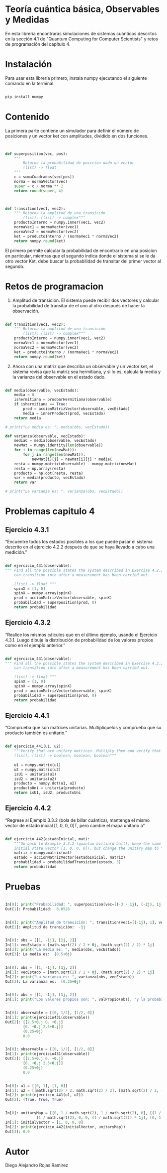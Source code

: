 # Teoría cuántica básica, Observables y Medidas

En esta librería encontrarás simulaciones de sistemas cuánticos descritos en la sección 4.1 de "Quantum Computing for Computer Scientists" y retos de programación del capítulo 4.

# Instalación

Para usar esta librería primero, instala numpy ejecutando el siguiente comando en la terminal.

```python

pip install numpy

```

# Contenido 

La primera parte contiene un simulador para definir el número de posiciones y un vector ket con amplitudes, dividido en dos funciones.

```python


def superposition(vec, pos):
    """
        Retorna la probabilidad de posicion dado un vector
        (list) -> float
    """
    c = sumaCuadrados(vec[pos])
    norma = normaVector(vec)
    super = c / norma ** 2
    return round(super, 4)

```

```python


def transition(vec1, vec2):
    """ Retorna la amplitud de una transición
        (list), (list) -> complex"""
    productoInterno = numpy.inner(vec1, vec2)
    normaVec1 = normaVector(vec1)
    normaVec2 = normaVector(vec2)
    ket = productoInterno / (normaVec1 * normaVec2)
    return numpy.round(ket)


```

El primero  permite calcular la probabilidad de encontrarlo en una posicion en particular, mientras que el segundo indica donde el sistema si se le da otro vector Ket, debe buscar la probabilidad de transitar del primer vector al segundo.

# Retos de programacion

1. Amplitud de transición. El sistema puede recibir dos vectores y calcular la probabilidad de transitar de el uno al otro después de hacer la observación.

```python

def transition(vec1, vec2):
    """ Retorna la amplitud de una transición
        (list), (list) -> complex"""
    productoInterno = numpy.inner(vec1, vec2)
    normaVec1 = normaVector(vec1)
    normaVec2 = normaVector(vec2)
    ket = productoInterno / (normaVec1 * normaVec2)
    return numpy.round(ket)

```

2. Ahora con una matriz que describa un observable y un vector ket, el sistema revisa que la matriz sea hermitiana, y si lo es, calcula la media y la varianza del observable en el estado dado.

```python

def media(observable, vecEstado):
    media = 0
    ishermitiana = proobarHermitiana(observable)
    if ishermitiana == True:
        prod = accionMatrizVector(observable, vecEstado)
        media = innerProduct(prod, vecEstado)
    return media

# print("La media es: ", media(obs, vecEstado))

def varianza(observable, vecEstado):
    mediaC = media(observable, vecEstado)
    newMat = numpy.identity(len(observable))
    for i in range(len(newMat)):
        for j in range(len(newMat)):
            newMat[i][j] = newMat[i][j] * mediaC
    resta = numpy.matrix(observable) - numpy.matrix(newMat)
    resta = np.array(resta)
    producto = np.dot(resta, resta)
    var = media(producto, vecEstado)
    return var

# print("La varianza es: ", varianza(obs, vecEstado))


```

# Problemas capitulo 4

## Ejercicio 4.3.1

“Encuentre todos los estados posibles a los que puede pasar el sistema descrito en el ejercicio 4.2.2 después de que se haya llevado a cabo una medición.”

```python

def ejercicio_431(observable):
""" Find all the possible states the system described in Exercise 4.2.2
    can transition into after a measurement has been carried out.

    (list) -> float """
    spinX = [1, 0]
    spinX = numpy.array(spinX)
    prod = accionMatrizVector(observable, spinX)
    probabilidad = superposition(prod, 0)
    return probabilidad

```

## Ejercicio 4.3.2

“Realice los mismos cálculos que en el último ejemplo, usando el Ejercicio 4.3.1. Luego dibuje la distribución de probabilidad de los valores propios como en el ejemplo anterior.”

```python

def ejercicio_431(observable):
""" Find all the possible states the system described in Exercise 4.2.2
    can transition into after a measurement has been carried out.

    (list) -> float """
    spinX = [1, 0]
    spinX = numpy.array(spinX)
    prod = accionMatrizVector(observable, spinX)
    probabilidad = superposition(prod, 0)
    return probabilidad

```

## Ejercicio 4.4.1

“Comprueba que son matrices unitarias. Multiplíquelos y comprueba que su producto también es unitario.”

```python

def ejercicio_441(u1, u2):
    """Verify that are unitary matrices. Multiply them and verify that their product is also unitary.
    (list), (list) -> boolean, boolean, boolean"""
    
    u1 = numpy.matrix(u1)
    u2 = numpy.matrix(u2)
    isU1 = unitaria(u1)
    isU2 = unitaria(u2)
    producto = numpy.dot(u1, u2)
    productoUni = unitaria(producto)
    return isU1, isU2, productoUni

```

## Ejercicio 4.4.2

“Regrese al Ejemplo 3.3.2 (bola de billar cuántica), mantenga el mismo vector de estado inicial [1, 0, 0, 0]T, pero cambie el mapa unitario a”

```python

def ejercicio_442(estadoInicial, mat):
    """Go back to Example 3.3.2 (quantum billiard ball), keep the same
    initial state vector [1, 0, 0, 0]T, but change the unitary map to """
    matriz = numpy.matrix(mat)
    estado = accionMatrizVector(estadoInicial, matriz)
    probabilidad = probabilidadTransicion(estado, 3)
    return probabilidad

```
# Pruebas

```python

In[0]: print("Probabilidad: ", superposition(vec=[(-3 - 1j), (-2j), 1j, 2], pos=2))
Out[1]: Probabilidad:  0.0526

```
```python

In[0]: print("Amplitud de transición: ", transition(vec1=[(-1j), 1], vec2=[1, (-1j)]))
Out[1]: Amplitud de transición:  -1j

```
```python

In[0]: obs = [[1, -1j], [1j, 2]]
In[1]: vecEstado = [math.sqrt(2) / 2 + 0j, (math.sqrt(2) / 2) * 1j]
In[2]: print("La media es: ", media(obs, vecEstado))
Out[3]: La media es:  (0.5+0j)

```
```python

In[0]: obs = [[1, -1j], [1j, 2]]
In[1]: vecEstado = [math.sqrt(2) / 2 + 0j, (math.sqrt(2) / 2) * 1j]
In[2]: print("La varianza es: ", varianza(obs, vecEstado))
Out[3]: La varianza es:  (0.25+0j)

```
```python

In[0]: obs = [[1, -1j], [1j, 2]]
In[1]: print("Los valores propios son: ", valPropio(obs), "y la probabilidad es ", probabilidadTransicion(obs, 2) )

```
```python

In[0]: observable = [[0, 1/2], [1/2, 0]]
In[1]: print(ejercicio431(observable))
Out[2]: [[2.5+0.j 0. +0.j]
        [0. +0.j 2.5+0.j]]
        (0.25+0j)
        0.0

```
```python

In[0]: observable = [[0, 1/2], [1/2, 0]]
In[1]: print(ejercicio431(observable))
Out[2]: [[2.5+0.j 0. +0.j]
        [0. +0.j 2.5+0.j]]
        (0.25+0j)
        0.0

```
```python

In[0]: u1 = [[0, 1], [1, 0]]
In[1]: u2 = [[math.sqrt(2) / 2, math.sqrt(2) / 2], [math.sqrt(2) / 2, (math.sqrt(2) / 2) * -1]]
In[2]: print(ejercicio_441(u1, u2))
Out[3]: (True, True, True)

```
```python

In[0]: unitaryMap = [[0, 1 / math.sqrt(2), 1 / math.sqrt(2), 0], [(1 / math.sqrt(2)) * 1j, 0, 0, 1 / math.sqrt(2)],
              [1 / math.sqrt(2), 0, 0, (1 / math.sqrt(2)) * 1j], [0, 1 / math.sqrt(2), (1 / math.sqrt(2)) * -1, 0]]
In[1]: initialVector = [1, 0, 0, 0]
In[2]: print(ejercicio_442(initialVector, unitaryMap))
Out[3]: 0.0

```
# Autor 

Diego Alejandro Rojas Ramirez

